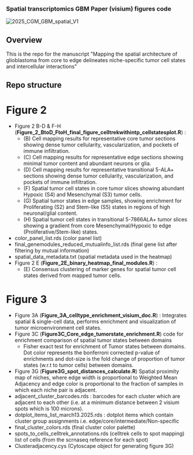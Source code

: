 ### Spatial transcriptomics GBM Paper (visium) figures code

![2025_CGM_GBM_spatial_V1](https://github.com/user-attachments/assets/b1fea9dc-291d-42cd-8451-abaacff07b8b)

## Overview
This is the repo for the manuscript "Mapping the spatial architecture of glioblastoma from core to edge delineates niche-specific tumor cell states and intercellular interactions"

## Repo structure
# Figure 2
 - Figure 2 B-D & F-H (**Figure_2_BtoD_FtoH_final_figure_celltrekwithintp_cellstatesplot.R**) : 
	 - (B) Cell mapping results for representative core tumor sections showing dense 		tumor cellularity, vascularization, and pockets of immune infiltration.
	 -  (C) Cell mapping results for representative edge sections showing minimal tumor content and abundant neurons or glia. 
	 - (D) Cell mapping results for representative transitional 5-ALA+ sections showing dense tumor cellularity,  vascularization, and pockets of immune infiltration. 
	 - (F) Spatial tumor cell states in core tumor slices showing abundant Hypoxic (S4) and Mesenchymal (S3) tumor cells.
	 - (G) Spatial tumor states in edge samples, showing enrichment for Proliferating (S2) and Stem-like (S5) states in regions of high neuronal/glial content. 
	 - (H) Spatial tumor cell states in transitional 5-7866ALA+ tumor slices showing a gradient from core Mesenchymal/Hypoxic to edge (Proliferative/Stem-like) states.
- color_panel_list.rds (color panel list)
- final_genemodules_reduced_mutualinfo_list.rds (final gene list after filtering by mutual information)
- spatial_data_metadata.txt (spatial metadata used in the heatmap)
- Figure 2 E (**Figure_2E_binary_heatmap_final_modules.R**) : 
	- (E) Consensus clustering of marker genes for spatial tumor cell states derived from mapped tumor cells.

# Figure 3
 - Figure 3A (**Figure_3A_celltype_enrichment_visium_doc.R**) : Integrates spatial & single-cell data, performs enrichment and visualization of tumor microenvironment cell states. 
 - Figure 3C (**Figure3C_Core_edge_tumorstate_enrichment.R**) code for enrichment comparison of spatial tumor states between domains 
	 - Fisher exact test for enrichment of Tumor states between domains. Dot color represents the bonferroni corrected p-value of enrichments and dot-size is  the fold change of proportion of tumor states (w.r.t to tumor cells) between domains.
 - Figure 3G (**Figure3G_spot_distances_calculate.R**) Spatial proximity map of niches, where edge width is proportional to Weighted Mean Adjacency and edge color is proportional to the fraction of samples in which each niche pair is adjacent.
 - adjacent_cluster_barcodes.rds : barcodes for each cluster which are adjacent to each other (i.e. at a minimum distance between 2 visium spots which is 100 microns).
 - dotplot_items_list_march13.2025.rds : dotplot items which contain cluster group assignments i.e. edge/core/intermediate/Non-specific
 - final_cluster_colors.rds (final cluster color palette)
 - spots_to_cells_celltrek_annotations.rds (celltrek cells to spot mapping) list of cells (from the scrnaseq reference for each spot)
 - Clusteradjacency.cys (Cytoscape object for generating figure 3G)

